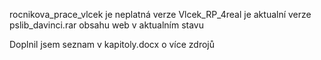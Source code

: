 rocnikova_prace_vlcek je neplatná verze
Vlcek_RP_4real je aktualní verze
pslib_davinci.rar obsahu web v aktualním stavu


Doplnil jsem seznam v kapitoly.docx o více zdrojů
